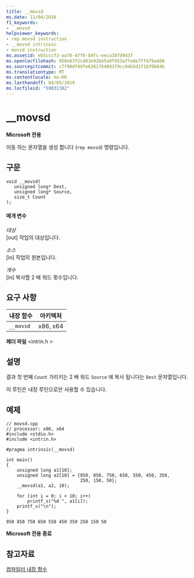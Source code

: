 ```yaml
---
title: __movsd
ms.date: 11/04/2016
f1_keywords:
- __movsd
helpviewer_keywords:
- rep movsd instruction
- __movsd intrinsic
- movsd instruction
ms.assetid: eb5cccf3-aa76-47f0-b9fc-eeca38fd943f
ms.openlocfilehash: 950e83f2cd03e92bb5a9f953affe8e7ff479a408
ms.sourcegitcommit: c7f90df497e6261764893f9cc04b5d1f1bf0b64b
ms.translationtype: MT
ms.contentlocale: ko-KR
ms.lasthandoff: 04/05/2019
ms.locfileid: "59031302"
---
```

# <a name="movsd"></a>__movsd

**Microsoft 전용**

이동 하는 문자열을 생성 합니다 (`rep movsd`) 명령입니다.

## <a name="syntax"></a>구문

```
void __movsd(
   unsigned long* Dest,
   unsigned long* Source,
   size_t Count
);
```

#### <a name="parameters"></a>매개 변수

*대상*<br/>
[out] 작업의 대상입니다.

*소스*<br/>
[in] 작업의 원본입니다.

*개수*<br/>
[in] 복사할 2 배 워드 횟수입니다.

## <a name="requirements"></a>요구 사항

|내장 함수|아키텍처|
|---------------|------------------|
|`__movsd`|x86, x64|

**헤더 파일** \<intrin.h >

## <a name="remarks"></a>설명

결과 첫 번째 `Count` 가리키는 2 배 워드 `Source` 에 복사 됩니다는 `Dest` 문자열입니다.

이 루틴은 내장 루틴으로만 사용할 수 있습니다.

## <a name="example"></a>예제

```
// movsd.cpp
// processor: x86, x64
#include <stdio.h>
#include <intrin.h>

#pragma intrinsic(__movsd)

int main()
{
    unsigned long a1[10];
    unsigned long a2[10] = {950, 850, 750, 650, 550, 450, 350,
                            250, 150, 50};
    __movsd(a1, a2, 10);

    for (int i = 0; i < 10; i++)
        printf_s("%d ", a1[i]);
    printf_s("\n");
}
```

```Output
950 850 750 650 550 450 350 250 150 50
```

**Microsoft 전용 종료**

## <a name="see-also"></a>참고자료

[컴파일러 내장 함수](../intrinsics/compiler-intrinsics.md)